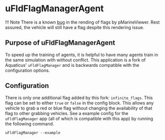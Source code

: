 # uFldFlagManagerAgent

!!! Note
    There is a known [bug](https://github.com/CarterFendley/moos-ivp-agent/issues/28) in the rending of flags by pMarineViewer. Rest assured, the vehicle will still have a flag despite this rendering issue.

## Purpose of uFldFlagManagerAgent

To speed up the training of agents, it is helpful to have many agents train in the same simulation with without conflict. This application is a fork of Aquaticus' `uFldFlagManager` and is backwards compatible with the configuration options.

## Configuration

There is only one additional flag added by this fork: `infinite_flags`. This flag can be set to either `true` or `false` in the config block. This allows any vehicle to grab a red or blue flag without changing the availability of that flag to other grabbing vehicles. See a example config for the `uFldFlagManager` app (all of which is compatible with this app) by running the following command.

```
uFldFlagManager --example
```
